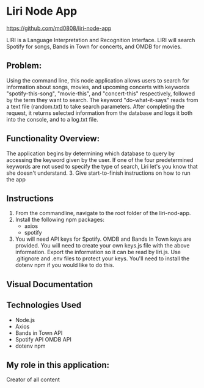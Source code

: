 # Liri Node App
https://github.com/md0808/liri-node-app

LIRI is a Language Interpretation and Recognition Interface. LIRI will search Spotify for songs, Bands in Town for concerts, and OMDB for movies.



## Problem:

Using the command line, this node application allows users to search for information about songs, movies, and upcoming concerts with keywords "spotify-this-song", "movie-this", and "concert-this" respectively, followed by the term they want to search. The keyword "do-what-it-says" reads from a text file (random.txt) to take search parameters. After completing the request, it returns selected information from the database and logs it both into the console, and to a log.txt file.


## Functionality Overview:

 The application begins by determining which database to query by accessing the keyword given by the user. If one of the four predetermined keywords are not used to specify the type of search, Liri let's you know that she doesn't understand. 
3. Give start-to-finish instructions on how to run the app
## Instructions
1. From the commandline, navigate to the root folder of the liri-nod-app.
2. Install the following npm packages:
     * axios
     * spotify
3. You will need API keys for Spotify. OMDB and Bands In Town keys are provided.
You will need to create your own keys.js file with the above information. Export the information so it can be read by liri.js. Use .gitignore and .env files to protect your keys. You'll need to install the dotenv npm if you would like to do this.

## Visual Documentation



## Technologies Used
* Node.js
* Axios
* Bands in Town API
* Spotify API
OMDB API
* dotenv npm


## My role in this application: 
Creator of all content
